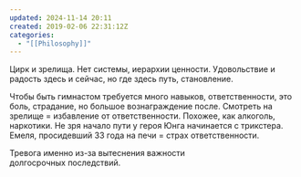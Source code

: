 ```yaml
---
updated: 2024-11-14 20:11
created: 2019-02-06 22:31:12Z
categories:
  - "[[Philosophy]]"
---
```


Цирк и зрелища. Нет системы, иерархии ценности. Удовольствие и радость здесь и сейчас, но где здесь путь, становление.

Чтобы быть гимнастом требуется много навыков, ответственности, это боль, страдание, но большое вознаграждение после. Смотреть на зрелище = избавление от ответственности. Похожее, как алкоголь, наркотики. Не зря начало пути у героя Юнга начинается с трикстера. Емеля, просидевший 33 года на печи = страх ответственности.

Тревога именно из-за вытеснения важности долгосрочных последствий.